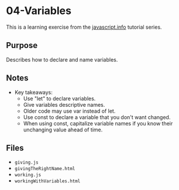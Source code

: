 # 04-Variables

This is a learning exercise from the [javascript.info](https://javascript.info) tutorial series.

## Purpose

Describes how to declare and name variables.

## Notes

- Key takeaways:
  - Use "let" to declare variables.
  - Give variables descriptive names.
  - Older code may use var instead of let.
  - Use const to declare a variable that you don't want changed.
  - When using const, capitalize variable names if you know their unchanging value ahead of time.
  
## Files

- `giving.js`
- `givingTheRightName.html`
- `working.js`
- `workingWithVariables.html`